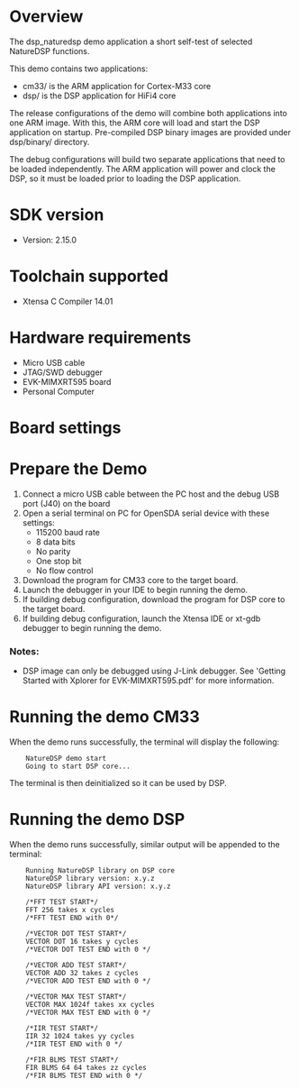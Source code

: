 Overview
========
The dsp_naturedsp demo application a short self-test of selected NatureDSP functions.

This demo contains two applications:
- cm33/ is the ARM application for Cortex-M33 core
- dsp/ is the DSP application for HiFi4 core

The release configurations of the demo will combine both applications into one ARM
image.  With this, the ARM core will load and start the DSP application on
startup.  Pre-compiled DSP binary images are provided under dsp/binary/ directory.

The debug configurations will build two separate applications that need to be
loaded independently.  The ARM application will power and clock the DSP, so
it must be loaded prior to loading the DSP application.


SDK version
===========
- Version: 2.15.0

Toolchain supported
===================
- Xtensa C Compiler  14.01

Hardware requirements
=====================
- Micro USB cable
- JTAG/SWD debugger
- EVK-MIMXRT595 board
- Personal Computer

Board settings
==============

Prepare the Demo
================
1. Connect a micro USB cable between the PC host and the debug USB port (J40) on the board
2. Open a serial terminal on PC for OpenSDA serial device with these settings:
    - 115200 baud rate
    - 8 data bits
    - No parity
    - One stop bit
    - No flow control
3. Download the program for CM33 core to the target board.
4. Launch the debugger in your IDE to begin running the demo.
6. If building debug configuration, download the program for DSP core to the target board.
7. If building debug configuration, launch the Xtensa IDE or xt-gdb debugger to
begin running the demo.

### Notes:
- DSP image can only be debugged using J-Link debugger. See
'Getting Started with Xplorer for EVK-MIMXRT595.pdf' for more information.

Running the demo CM33
=====================
When the demo runs successfully, the terminal will display the following:
```
    NatureDSP demo start
    Going to start DSP core...
```
The terminal is then deinitialized so it can be used by DSP.

Running the demo DSP
====================
When the demo runs successfully, similar output will be appended to the terminal:
```
    Running NatureDSP library on DSP core
    NatureDSP library version: x.y.z
    NatureDSP library API version: x.y.z

    /*FFT TEST START*/
    FFT 256 takes x cycles
    /*FFT TEST END with 0*/

    /*VECTOR DOT TEST START*/
    VECTOR DOT 16 takes y cycles
    /*VECTOR DOT TEST END with 0 */

    /*VECTOR ADD TEST START*/
    VECTOR ADD 32 takes z cycles
    /*VECTOR ADD TEST END with 0 */

    /*VECTOR MAX TEST START*/
    VECTOR MAX 1024f takes xx cycles
    /*VECTOR MAX TEST END with 0 */

    /*IIR TEST START*/
    IIR 32 1024 takes yy cycles
    /*IIR TEST END with 0 */

    /*FIR BLMS TEST START*/
    FIR BLMS 64 64 takes zz cycles
    /*FIR BLMS TEST END with 0 */
```

